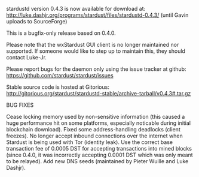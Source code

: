 stardustd version 0.4.3 is now available for download at:
http://luke.dashjr.org/programs/stardust/files/stardustd-0.4.3/ (until Gavin uploads to SourceForge)

This is a bugfix-only release based on 0.4.0.

Please note that the wxStardust GUI client is no longer maintained nor supported. If someone would like to step up to maintain this, they should contact Luke-Jr.

Please report bugs for the daemon only using the issue tracker at github:
https://github.com/stardust/stardust/issues

Stable source code is hosted at Gitorious:
http://gitorious.org/stardust/stardustd-stable/archive-tarball/v0.4.3#.tar.gz

BUG FIXES

Cease locking memory used by non-sensitive information (this caused a huge performance hit on some platforms, especially noticable during initial blockchain download).
Fixed some address-handling deadlocks (client freezes).
No longer accept inbound connections over the internet when Stardust is being used with Tor (identity leak).
Use the correct base transaction fee of 0.0005 DST for accepting transactions into mined blocks (since 0.4.0, it was incorrectly accepting 0.0001 DST which was only meant to be relayed).
Add new DNS seeds (maintained by Pieter Wuille and Luke Dashjr).

